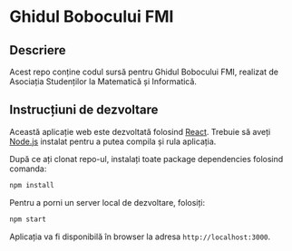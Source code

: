 # Ghidul Bobocului FMI

## Descriere

Acest repo conține codul sursă pentru Ghidul Bobocului FMI, realizat de Asociația Studenților la Matematică și Informatică.

## Instrucțiuni de dezvoltare

Această aplicație web este dezvoltată folosind [React](https://reactjs.org/). Trebuie să aveți [Node.js](https://nodejs.org/en/) instalat pentru a putea compila și rula aplicația.

După ce ați clonat repo-ul, instalați toate package dependencies folosind comanda:

```sh
npm install
```

Pentru a porni un server local de dezvoltare, folosiți:

```sh
npm start
```

Aplicația va fi disponibilă în browser la adresa `http://localhost:3000`.

